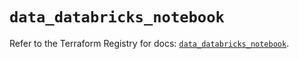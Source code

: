 # `data_databricks_notebook`

Refer to the Terraform Registry for docs: [`data_databricks_notebook`](https://registry.terraform.io/providers/databricks/databricks/1.51.0/docs/data-sources/notebook).
